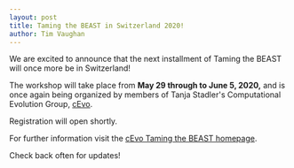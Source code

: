 ```yaml
---
layout: post
title: Taming the BEAST in Switzerland 2020!
author: Tim Vaughan
---
```


We are excited to announce that the next installment of Taming the BEAST
will once more be in Switzerland! 

The workshop will take place from **May 29 through to June 5, 2020,** 
and is once again being organized by members of Tanja Stadler's
Computational Evolution Group, [cEvo](https://www.bsse.ethz.ch/cevo).

Registration will open shortly. 

For further information visit the [cEvo Taming the BEAST homepage](https://www.bsse.ethz.ch/cevo/taming-the-beast/).

Check back often for updates!
